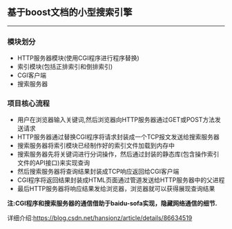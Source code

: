 ## 基于boost文档的小型搜索引擎

**** 

### 模块划分

* HTTP服务器模块(使用CGI程序进行程序替换)
* 索引模块(包括正排索引和倒排索引)
* CGI客户端
* 搜索服务器

### 项目核心流程

* 用户在浏览器输入关键词,然后浏览器向HTTP服务器通过GET或POST方法发送请求
* HTTP服务器通过替换CGI程序将请求封装成一个TCP报文发送给搜索服务器
* 搜索服务器将索引模块已经制作好的索引文件加载到内存中
* 搜索服务器先将关键词进行分词操作，然后通过封装的静态库(包含操作索引文件的API接口)来实现查询
* 然后搜索服务器将查询结果封装成TCP响应返回给CGI客户端
* CGI程序将返回结果封装成HTML页面通过管道发送给HTTP服务器中的父进程
* 最后HTTP服务器将响应结果发给浏览器，浏览器就可以获得展现查询结果

**注:CGI程序和搜索服务器的通信借助于baidu-sofa实现，隐藏网络通信的细节.**

详细介绍:https://blog.csdn.net/hansionz/article/details/86634519
